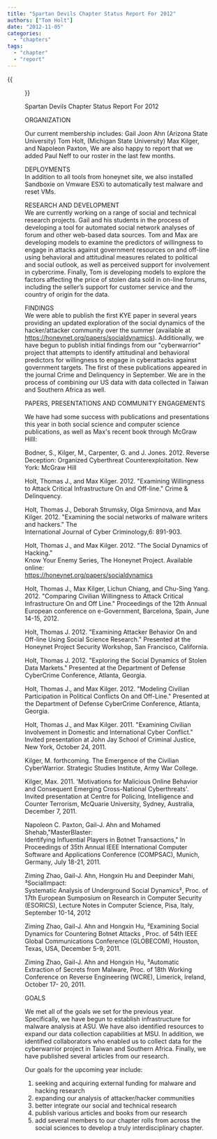 ```yaml
---
title: "Spartan Devils Chapter Status Report For 2012"
authors: ["Tom Holt"]
date: "2012-11-05"
categories: 
  - "chapters"
tags: 
  - "chapter"
  - "report"
---
```

{{<figure src="images/banner.png" alt="Banner" width="50%">}}

Spartan Devils Chapter Status Report For 2012  
  
ORGANIZATION  
  
Our current membership includes: Gail Joon Ahn (Arizona State University) Tom Holt, (Michigan State University) Max Kilger, and Napoleon Paxton, We are also happy to report that we added Paul Neff to our roster in the last few months.  
  
DEPLOYMENTS  
In addition to all tools from honeynet site, we also installed Sandboxie on Vmware ESXi to automatically test malware and reset VMs.  
  
RESEARCH AND DEVELOPMENT  
We are currently working on a range of social and technical research projects. Gail and his students in the process of developing a tool for automated social network analyses of forum and other web-based data sources. Tom and Max are developing models to examine the predictors of willingness to engage in attacks against government resources on and off-line using behavioral and attitudinal measures related to political and social outlook, as well as perceived support for involvement in cybercrime. Finally, Tom is developing models to explore the factors affecting the price of stolen data sold in on-line forums, including the seller’s support for customer service and the country of origin for the data.  
  
FINDINGS  
We were able to publish the first KYE paper in several years providing an updated exploration of the social dynamics of the hacker/attacker community over the summer (available at https://honeynet.org/papers/socialdynamics). Additionally, we have begun to publish initial findings from our "cyberwarrior" project that attempts to identify attitudinal and behavioral predictors for willingness to engage in cyberattacks against government targets. The first of these publications appeared in the journal Crime and Delinquency in September. We are in the process of combining our US data with data collected in Taiwan and Southern Africa as well.  
  
PAPERS, PRESENTATIONS AND COMMUNITY ENGAGEMENTS  
  
We have had some success with publications and presentations this year in both social science and computer science publications, as well as Max's recent book through McGraw Hilll:  
  
Bodner, S., Kilger, M., Carpenter, G. and J. Jones. 2012. Reverse Deception: Organized Cyberthreat Counterexploitation. New York: McGraw Hill  
  
Holt, Thomas J., and Max Kilger. 2012. "Examining Willingness to Attack Critical Infrastructure On and Off-line." Crime & Delinquency.  
  
Holt, Thomas J., Deborah Strumsky, Olga Smirnova, and Max Kilger. 2012. 
"Examining the social networks of malware writers and hackers." The  
International Journal of Cyber Criminology,6: 891-903. 
  
Holt, Thomas J., and Max Kilger. 2012. "The Social Dynamics of Hacking."  
Know Your Enemy Series, The Honeynet Project. Available online:  
https://honeynet.org/papers/socialdynamics  
  
Holt, Thomas J., Max Kilger, Lichun Chiang, and Chu-Sing Yang. 2012. 
"Comparing Civilian Willingness to Attack Critical Infrastructure On and Off Line." Proceedings of the 12th Annual European conference on e-Government, Barcelona, Spain, June 14-15, 2012. 
  
Holt, Thomas J. 2012. "Examining Attacker Behavior On and Off-line Using Social Science Research." Presented at the Honeynet Project Security Workshop, San Francisco, California.  
  
Holt, Thomas J. 2012. "Exploring the Social Dynamics of Stolen Data Markets." Presented at the Department of Defense CyberCrime Conference, Atlanta, Georgia.  
  
Holt, Thomas J., and Max Kilger. 2012. "Modeling Civilian Participation in Political Conflicts On and Off-Line." Presented at the Department of Defense CyberCrime Conference, Atlanta, Georgia.  
  
Holt, Thomas J., and Max Kilger. 2011. "Examining Civilian Involvement in Domestic and International Cyber Conflict." Invited presentation at John Jay School of Criminal Justice, New York, October 24, 2011. 
  
Kilger, M. forthcoming. The Emergence of the Civilian CyberWarrior. Strategic Studies Institute, Army War College.  
  
Kilger, Max. 2011. 'Motivations for Malicious Online Behavior and Consequent Emerging Cross-National Cyberthreats'. Invited presentation at Centre for Policing, Intelligence and Counter Terrorism, McQuarie University, Sydney, Australia, December 7, 2011. 
  
Napoleon C. Paxton, Gail-J. Ahn and Mohamed Shehab,"MasterBlaster:  
Identifying Influential Players in Botnet Transactions," In Proceedings of 35th Annual IEEE International Computer Software and Applications Conference (COMPSAC), Munich, Germany, July 18-21, 2011. 
  
Ziming Zhao, Gail-J. Ahn, Hongxin Hu and Deepinder Mahi, ³SocialImpact:  
Systematic Analysis of Underground Social Dynamics², Proc. of 17th European Sumposium on Research in Computer Security (ESORICS), Lecture Notes in Computer Science, Pisa, Italy, September 10-14, 2012  
  
Ziming Zhao, Gail-J. Ahn and Hongxin Hu, ³Examining Social Dynamics for Countering Botnet Attacks , Proc. of 54th IEEE Global Communications Conference (GLOBECOM), Houston, Texas, USA, December 5-9, 2011. 
  
Ziming Zhao, Gail-J. Ahn and Hongxin Hu, ³Automatic Extraction of Secrets from Malware, Proc. of 18th Working Conference on Reverse Engineering (WCRE), Limerick, Ireland, October 17- 20, 2011. 
  
GOALS  
  
We met all of the goals we set for the previous year. Specifically, we have begun to establish infrastructure for malware analysis at ASU. We have also identified resources to expand our data collection capabilities at MSU. In addition, we identified collaborators who enabled us to collect data for the cyberwarrior project in Taiwan and Southern Africa. Finally, we have published several articles from our research.  
  
Our goals for the upcoming year include:  
1) seeking and acquiring external funding for malware and hacking research  
2) expanding our analysis of attacker/hacker communities  
3) better integrate our social and technical research  
4) publish various articles and books from our research  
5) add several members to our chapter rolls from across the social sciences to develop a truly interdisciplinary chapter.
